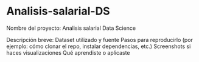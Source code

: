 # Analisis-salarial-DS
Nombre del proyecto: Analisis salarial Data Science

Descripción breve: 
Dataset utilizado y fuente
Pasos para reproducirlo (por ejemplo: cómo clonar el repo, instalar dependencias, etc.)
Screenshots si haces visualizaciones
Qué aprendiste o aplicaste
